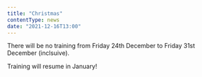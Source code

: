 ```yaml
---
title: "Christmas"
contentType: news
date: "2021-12-16T13:00"
---
```


There will be no training from Friday 24th December to Friday 31st December (inclsuive).

Training will resume in January!